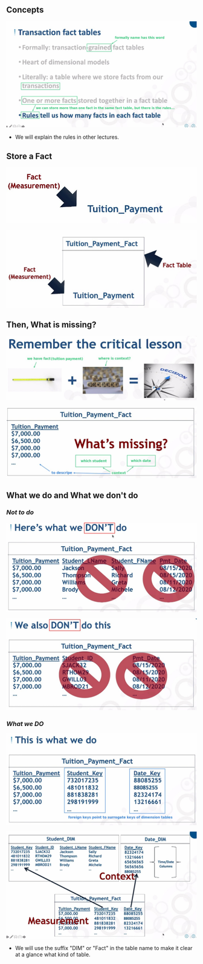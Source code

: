 ## **Concepts**

![Alt concepts](pic/01.jpg)

- We will explain the rules in other lectures.

## **Store a Fact**

![Alt there is a fact](pic/02.jpg)

![Alt store it in fact table](pic/03.jpg)

## **Then, What is missing?**

![Alt remember how to derive decision](pic/04.jpg)

![Alt what missing](pic/05.jpg)

## **What we do and What we don't do**

### _Not to do_

![Alt not do 1](pic/06.jpg)

![Alt not do 2](pic/07.jpg)

### _What we DO_

![Alt what we do](pic/08.jpg)

![Alt more clear pic](pic/09.jpg)

- We will use the suffix "DIM" or "Fact" in the table name to make it clear at a glance what kind of table.
